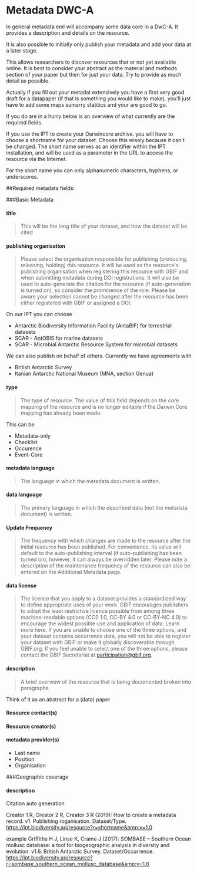 # Metadata DWC-A

In general metadata eml  will accompany some data core in a DwC-A. 
It provides a description and details on the resource.

It is also  possible to initially only publish your metadata and add your data at a later stage.

This allows researchers to discover resources that or not yet available online.
It is best to consider your abstract as the material and methods section of your paper but then for just your data.
Try to provide as much detail as possible.

Actually if you fill out your metadat extensively you have a first very good draft for a datapaper (if that is something you would like to make). you'll just have to add some maps sumarry statitics and your are good to go.

If you do are in a hurry below is an overview of what currently are the required fields.


If you use the IPT to create your Darwincore archive. you will have to choose a shortname for your dataset. Choose this wisely because it can't be changed. The short name serves as an identifier within the IPT installation, and will be used as a parameter in the URL to access the resource via the Internet.

For the short name you can only alphanumeric characters, hyphens, or underscores.



##Required metadata fields:

###Basic Metadata

#### title
> This will be the long title of your dataset, and how the dataset will be cited

#### publishing organisation
>Please select the organisation responsible for publishing (producing, releasing, holding) this resource. It will be used as the resource's publishing organisation when registering this resource with GBIF and when submitting metadata during DOI registrations. It will also be used to auto-generate the citation for the resource (if auto-generation is turned on), so consider the prominence of the role. Please be aware your selection cannot be changed after the resource has been either registered with GBIF or assigned a DOI.

On our IPT you can choose

* Antarctic Biodiversity Information Facility (AntaBIF) for terrestrial datasets
* SCAR - AntOBIS for marine datasets
* SCAR - Microbial Antarctic Resource System for microbial datasets

We can also publish on behalf of others. Currently we have agreements with

* British Antarctic Survey
* Itanian Antarctic National Museum (MNA, section Genua)
 

#### type
>The type of resource. The value of this field depends on the core mapping of the resource and is no longer editable if the Darwin Core mapping has already been made.

This can be

* Metadata-only
* Checklist
* Occurence
* Event-Core

#### metadata language
>The language in which the metadata document is written.

#### data language
>The primary language in which the described data (not the metadata document) is written.

#### Update Frequency
>The frequency with which changes are made to the resource after the initial resource has been published. For convenience, its value will default to the auto-publishing interval (if auto-publishing has been turned on), however, it can always be overridden later. Please note a description of the maintenance frequency of the resource can also be entered on the Additional Metadata page.

#### data license
>The licence that you apply to a dataset provides a standardized way to define appropriate uses of your work. GBIF encourages publishers to adopt the least restrictive licence possible from among three machine-readable options (CC0 1.0, CC-BY 4.0 or CC-BY-NC 4.0) to encourage the widest possible use and application of data. Learn more here. If you are unable to choose one of the three options, and your dataset contains occurrence data, you will not be able to register your dataset with GBIF or make it globally discoverable through GBIF.org. If you feel unable to select one of the three options, please contact the GBIF Secretariat at participation@gbif.org.


#### description
>A brief overview of the resource that is being documented broken into paragraphs.

Think of it as an abstract for a (data) paper

#### Resource contact(s)
#### Resource creator(s)
#### metadata provider(s)
* Last name
* Position
* Organisation
	
###Geographic coverage
#### description



Citation auto generation

Creator 1 R, Creator 2 R, Creator 3 R (2019): How to create a metadata record. v1. Publishing roganisation. Dataset/Type. https://ipt.biodiversity.aq/resource?r=shortname&amp;v=1.0

example
Griffiths H J, Linse K, Crame J (2017): SOMBASE – Southern Ocean mollusc database: a tool for biogeographic analysis in diversity and evolution. v1.6. British Antarctic Survey. Dataset/Occurrence. https://ipt.biodiversity.aq/resource?r=sombase_southern_ocean_mollusc_database&amp;v=1.6


